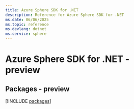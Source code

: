 ```yaml
---
title: Azure Sphere SDK for .NET
description: Reference for Azure Sphere SDK for .NET
ms.date: 06/06/2025
ms.topic: reference
ms.devlang: dotnet
ms.service: sphere
---
```

# Azure Sphere SDK for .NET - preview
## Packages - preview
[!INCLUDE [packages](sphere-index.md)]